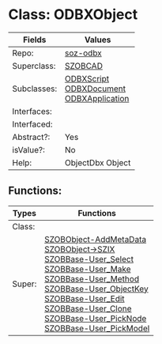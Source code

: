 
# Class:	ODBXObject

| Fields | Values |
| --------- | --------- |
| Repo: | [soz-odbx](/repos/soz-odbx.html) |
| Superclass: | [SZOBCAD](SZOBCAD.html) |
| Subclasses: | [ODBXScript](ODBXScript.html) <br> [ODBXDocument](ODBXDocument.html) <br> [ODBXApplication](ODBXApplication.html) |
| Interfaces: |  |
| Interfaced: |  |
| Abstract?: | Yes |
| isValue?: | No |
| Help: | ObjectDbx Object |


## Functions:

| Types | Functions |
| --------- | --------- |
| Class: |  |
| Super: | [SZOBObject-AddMetaData](SZOBObject.html) <br> [SZOBObject->SZIX](SZOBObject.html) <br> [SZOBBase-User_Select](SZOBBase.html) <br> [SZOBBase-User_Make](SZOBBase.html) <br> [SZOBBase-User_Method](SZOBBase.html) <br> [SZOBBase-User_ObjectKey](SZOBBase.html) <br> [SZOBBase-User_Edit](SZOBBase.html) <br> [SZOBBase-User_Clone](SZOBBase.html) <br> [SZOBBase-User_PickNode](SZOBBase.html) <br> [SZOBBase-User_PickModel](SZOBBase.html) |


